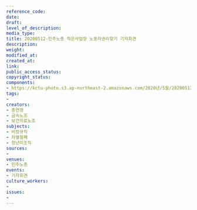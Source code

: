 ```yaml
---
reference_code: 
date: 
draft: 
level_of_description: 
media_type: 
title: 20200512-민주노총 작은사업장 노동자권리찾기 기자회견
description: 
weight: 
modified_at: 
created_at: 
link: 
public_access_status: 
copyright_status: 
components:
- https://kctu-photo.s3.ap-northeast-2.amazonaws.com/2020년/5월/20200512-민주노총+작은사업장+노동자권리찾기+기자회견/_CTU8073.jpg
tags:
- 
creators:
- 총연맹
- 금속노조
- 보건의료노조
subjects:
- 비정규직
- 차별철폐
- 청년미조직
sources:
- 
venues:
- 민주노총
events:
- 기자회견
culture_workers:
- 
issues:
- 
---
```

